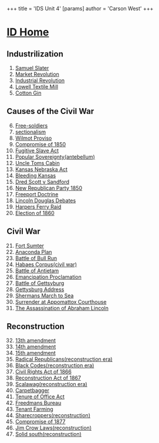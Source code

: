 +++
 title = 'IDS Unit 4'
[params]
	author = 'Carson West'
+++
# [ID Home](./../id-home/)

## Industrilization
1. [Samuel Slater](./../samuel-slater/)
2. [Market Revolution](./../market-revolution/)
3. [Industrial Revolution](./../industrial-revolution/)
4. [Lowell Textile Mill](./../lowell-textile-mill/)
5. [Cotton Gin](./../cotton-gin/)

## Causes of the Civil War
6. [Free-soldiers](./../free-soldiers/)
7.  [sectionalism](./../sectionalism/) 
8. [Wilmot Proviso](./../wilmot-proviso/)
9. [Compromise of 1850](./../compromise-of-1850/)
10. [Fugitive Slave Act](./../fugitive-slave-act/)
11. [Popular Sovereignty(antebellum)](./../popular-sovereignty(antebellum)/)
12. [Uncle Toms Cabin](./../uncle-toms-cabin/)
13. [Kansas Nebraska Act](./../kansas-nebraska-act/)
14. [Bleeding Kansas](./../bleeding-kansas/)
15. [Dred Scott v Sandford](./../dred-scott-v-sandford/)
16. [New Republican Party 1850](./../new-republican-party-1850/)
17. [Freeport Doctrine](./../freeport-doctrine/)
18. [Lincoln Douglas Debates](./../lincoln-douglas-debates/)
19. [Harpers Ferry Raid](./../harpers-ferry-raid/)
20. [Election of 1860](./../election-of-1860/)

## Civil War
21. [Fort Sumter](./../fort-sumter/)
22. [Anaconda Plan](./../anaconda-plan/)
23. [Battle of Bull Run](./../battle-of-bull-run/)
24. [Habaes Corpus(civil war)](./../habaes-corpus(civil-war)/)
25. [Battle of Antietam](./../battle-of-antietam/)
26. [Emancipation Proclamation](./../emancipation-proclamation/)
27. [Battle of Gettsyburg](./../battle-of-gettsyburg/)
28. [Gettysburg Address](./../gettysburg-address/)
29. [Shermans March to Sea](./../shermans-march-to-sea/)
30. [Surrender at Appomattox Courthouse](./../surrender-at-appomattox-courthouse/)
31. [The Assassination of Abraham Lincoln](./../the-assassination-of-abraham-lincoln/)

## Reconstruction
32. [13th amendment](./../13th-amendment/)
33. [14th amendment](./../14th-amendment/)
34. [15th amendment](./../15th-amendment/)
35. [Radical Republicans(reconstruction era)](./../radical-republicans(reconstruction-era)/)
36. [Black Codes(reconstruction era)](./../black-codes(reconstruction-era)/)
37. [Civil Rights Act of 1866](./../civil-rights-act-of-1866/)
38. [Reconstruction Act of 1867](./../reconstruction-act-of-1867/)
39. [Scalawag(reconstruction era)](./../scalawag(reconstruction-era)/)
40. [Carpetbagger](./../carpetbagger/)
41. [Tenure of Office Act](./../tenure-of-office-act/)
42. [Freedmans Bureau](./../freedmans-bureau/)
43. [Tenant Farming](./../tenant-farming/)
44. [Sharecroppers(reconstruction)](./../sharecroppers(reconstruction)/)
45. [Compromise of 1877](./../compromise-of-1877/)
46. [Jim Crow Laws(reconstruction)](./../jim-crow-laws(reconstruction)/)
47. [Solid south(reconstruction)](./../solid-south(reconstruction)/)